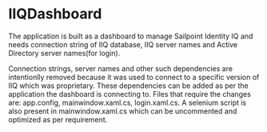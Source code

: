 # IIQDashboard

The application is built as a dashboard to manage Sailpoint Identity IQ and needs connection string of IIQ database, IIQ server names and Active Directory server names(for login).

Connection strings, server names and other such dependencies are intentionlly removed because it was used to connect to a specific version of IIQ which was proprietary. These dependencies can be added as per the application the dashboard is connecting to. Files that require the changes are: app.config, mainwindow.xaml.cs, login.xaml.cs. A selenium script is also present in mainwindow.xaml.cs which can be uncommented and optimized as per requirement.
